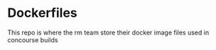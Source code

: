 # Dockerfiles
This repo is where the rm team store their docker image files used in concourse builds

